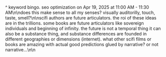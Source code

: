 ^ keyword bingo. seo optimization on Apr 19, 2025 at 11:00 AM - 11:30 AM\n\ndoes this make sense to all my senses? visually auditorilly, touch, taste, smell?\n\nscifi authors are future articulators. the roi of these ideas are in the trillions. some books are future articulators like sovereign individuals and beginning of infinity. the future is not a temporal thing it can also be a substance thing, and substance differences are founded in different geographies or dimensions (internet). what other scifi films or books are amazing with actual good predictions glued by narrative? or not narrative...\n\n